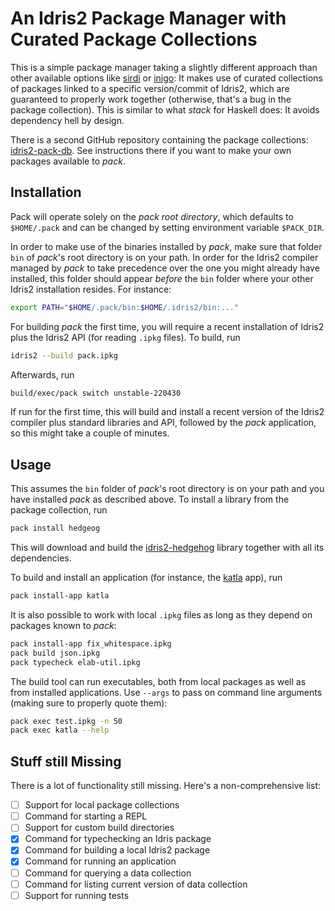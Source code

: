 # An Idris2 Package Manager with Curated Package Collections

This is a simple package manager taking a slightly different
approach than other available options like
[sirdi](https://github.com/eayus/sirdi) or
[inigo](https://github.com/idris-community/inigo): It makes use
of curated collections of packages linked to a specific version/commit
of Idris2, which are guaranteed to properly work together (otherwise,
that's a bug in the package collection). This is similar to what
*stack* for Haskell does: It avoids dependency hell by design.

There is a second GitHub repository containing the package collections:
[idris2-pack-db](https://github.com/stefan-hoeck/idris2-pack-db).
See instructions there if you want to make your own packages
available to *pack*.

## Installation

Pack will operate solely on the *pack root directory*,
which defaults to `$HOME/.pack` and can be changed by
setting environment variable `$PACK_DIR`.

In order to make use of the binaries installed by *pack*,
make sure that folder `bin` of *pack*'s root directory is
on your path. In order for the Idris2 compiler managed by
*pack* to take precedence over the one you might already
have installed, this folder should appear *before* the
`bin` folder where your other Idris2 installation resides.
For instance:

```sh
export PATH="$HOME/.pack/bin:$HOME/.idris2/bin:..."
```

For building *pack* the first time, you will require a recent
installation of Idris2 plus the Idris2 API
(for reading `.ipkg` files). To build, run

```sh
idris2 --build pack.ipkg
```

Afterwards, run

```sh
build/exec/pack switch unstable-220430
```

If run for the first time, this will build and install a recent
version of the Idris2 compiler plus standard libraries and API,
followed by the *pack* application, so this might take a couple of
minutes.

## Usage

This assumes the `bin` folder of *pack*'s root directory
is on your path and you have installed
*pack* as described above. To install a library from the 
package collection, run

```sh
pack install hedgeog
```

This will download and build the
[idris2-hedgehog](https://github.com/stefan-hoeck/idris2-hedgehog)
library together with all its dependencies.

To build and install an application (for instance, the
[katla](https://github.com/idris-community/katla) app),
run

```sh
pack install-app katla
```

It is also possible to work with local `.ipkg` files as long
as they depend on packages known to *pack*:

```sh
pack install-app fix_whitespace.ipkg
pack build json.ipkg
pack typecheck elab-util.ipkg
```

The build tool can run executables, both from local
packages as well as from installed applications.
Use `--args` to pass on command line arguments (making sure
to properly quote them):

```sh
pack exec test.ipkg -n 50
pack exec katla --help
```

## Stuff still Missing

There is a lot of functionality still missing. Here's a
non-comprehensive list:

- [ ] Support for local package collections
- [ ] Command for starting a REPL
- [ ] Support for custom build directories
- [x] Command for typechecking an Idris package
- [x] Command for building a local Idris2 package
- [x] Command for running an application
- [ ] Command for querying a data collection
- [ ] Command for listing current version of data collection
- [ ] Support for running tests
